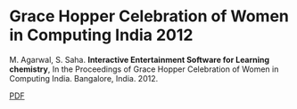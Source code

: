 # Grace Hopper Celebration of Women in Computing India 2012

M. Agarwal, S. Saha. **Interactive Entertainment Software for Learning chemistry**, In the Proceedings of Grace Hopper Celebration of Women in Computing India. Bangalore, India. 2012.

[PDF](Interactive%20Entertainment%20Software%20for%20Learning%20chemistry.pdf)
